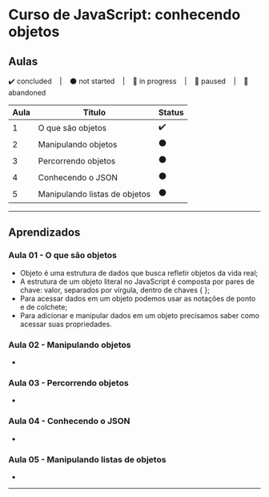 # Curso de JavaScript: conhecendo objetos

## Aulas
<p>
  ✔️ concluded &nbsp;&nbsp;&nbsp;|&nbsp;&nbsp;&nbsp;
  ⚫ not started &nbsp;&nbsp;&nbsp;|&nbsp;&nbsp;&nbsp;
  🔵 in progress &nbsp;&nbsp;&nbsp;|&nbsp;&nbsp;&nbsp;
  🔶 paused &nbsp;&nbsp;&nbsp;|&nbsp;&nbsp;&nbsp;
  🔴 abandoned 
</p>

| Aula | Titulo | Status |
| --- | --- | --- |
| 1 | O que são objetos | ✔️ |
| 2 | Manipulando objetos | ⚫ |
| 3 | Percorrendo objetos | ⚫ |
| 4 | Conhecendo o JSON | ⚫ |
| 5 | Manipulando listas de objetos | ⚫ |

---

## Aprendizados

### Aula 01 - O que são objetos
<ul>
  <li>Objeto é uma estrutura de dados que busca refletir objetos da vida real;</li>
  <li>A estrutura de um objeto literal no JavaScript é composta por pares de chave: valor, separados por vírgula, dentro de chaves { };</li>
  <li>Para acessar dados em um objeto podemos usar as notações de ponto e de colchete;</li>
  <li>Para adicionar e manipular dados em um objeto precisamos saber como acessar suas propriedades.</li>
</ul>

### Aula 02 - Manipulando objetos
<ul>
  <li></li>
</ul>

### Aula 03 - Percorrendo objetos
<ul>
  <li></li>
</ul>

### Aula 04 - Conhecendo o JSON
<ul>
  <li></li>
</ul>

### Aula 05 - Manipulando listas de objetos
<ul>
  <li></li>
</ul>

---
